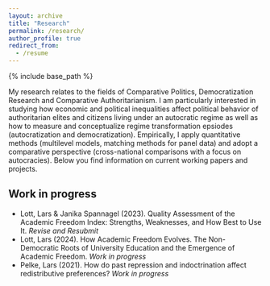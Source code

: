 ```yaml
---
layout: archive
title: "Research"
permalink: /research/
author_profile: true
redirect_from:
  - /resume
---
```


{% include base_path %}

My research relates to the fields of Comparative Politics, Democratization Research and Comparative Authoritarianism. I am particularly interested in studying how economic and political inequalities affect political behavior of authoritarian elites and citizens living under an autocratic regime as well as how to measure and conceptualize regime transformation epsiodes (autocratization and democratization). Empirically, I apply quantitative methods (multilevel models, matching methods for panel data) and adopt a comparative perspective (cross-national comparisons with a focus on autocracies). Below you find information on current working papers and projects.  

Work in progress
------

*  Lott, Lars & Janika Spannagel (2023). Quality Assessment of the Academic Freedom Index: Strengths, Weaknesses, and How Best to Use It. *Revise and Resubmit*
*  Lott, Lars (2024). How Academic Freedom Evolves. The Non-Democratic Roots of University Education and the Emergence of Academic Freedom. *Work in progress*
*  Pelke, Lars (2021). How do past repression and indoctrination affect redistributive preferences? *Work in progress*







